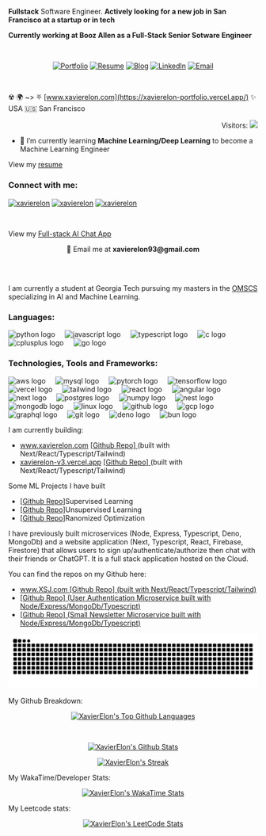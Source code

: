  **Fullstack** Software Engineer. **Actively looking for a new job in San Francisco at a startup or in tech**
 
 **Currently working at Booz Allen as a Full-Stack Senior Sotware Engineer**

 <div align="center">
 <br>
    
[![Portfolio](https://badgen.net/badge/Portfolio/Visit%20Now/211720?labelColor=110e15)](https://www.xavierelon.com/)
[![Resume](https://badgen.net/badge/Resume/View/211720?labelColor=110e15)](https://xavierelon.github.io/resume/resume.pdf)
[![Blog](https://badgen.net/badge/Blog/Visit/211720?labelColor=110e15)](https://wtfprogramming.io/)
[![LinkedIn](https://badgen.net/badge/LinkedIn/Connect/211720?labelColor=110e15)](https://linkedin.com/in/nakuldevmv)
[![Email](https://badgen.net/badge/Email/Send%20Mail/211720?labelColor=110e15)](mailto:xavierelon93@gmail.com)
 
 <br>
</div>

☢️ 🌍 ~> ⛧ [www.xavierelon.com](https://xavierelon-portfolio.vercel.app/) ✨ 
USA 🇺🇸 San Francisco
<div align="right">
  Visitors:
  <img src="https://profile-counter.glitch.me/xavierelon/count.svg?"  />
</div>

- 🌱 I’m currently learning **Machine Learning/Deep Learning** to become a Machine Learning Engineer


View my <a href="https://xavierelon.github.io/resume/resume.pdf">resume</a>

<h3 align="left">Connect with me:</h3>
<p align="left">
<a href="https://linkedin.com/in/xavierelon" target="blank"><img align="center" src="https://raw.githubusercontent.com/rahuldkjain/github-profile-readme-generator/master/src/images/icons/Social/linked-in-alt.svg" alt="xavierelon" height="30" width="40" /></a>
<a href="https://www.leetcode.com/xavierelon" target="blank"><img align="center" src="https://raw.githubusercontent.com/rahuldkjain/github-profile-readme-generator/master/src/images/icons/Social/leet-code.svg" alt="xavierelon" height="30" width="40" /></a>
 <a href="https://youtube.com/xavierelon" target="blank"><img align="center" src="https://www.vectorlogo.zone/logos/youtube/youtube-icon.svg" alt="xavierelon" height="30" width="40" /></a>
</p>

<br/>

View my <a href="https://xsj-ui.vercel.app/">Full-stack AI Chat App</a> <p align="left"> 

<p align="center"> 💬 Email me at <b>xavierelon93@gmail.com</b></p>

<br><br>

<p>I am currently a student at Georgia Tech pursuing my masters in the <a href="https://omscs.gatech.edu/current-courses">OMSCS</a> specializing in AI and Machine Learning.</p>

<h3 align="left">Languages:</h3>
<div align="left">
  <img src="https://www.vectorlogo.zone/logos/python/python-horizontal.svg" height="40" alt="python logo"  />
  <img width="12" />
  <img src="https://www.vectorlogo.zone/logos/javascript/javascript-ar21.svg" height="40" alt="javascript logo"  />
  <img width="12" />
  <img src="https://www.vectorlogo.zone/logos/typescriptlang/typescriptlang-ar21.svg" height="40" alt="typescript logo"  />
  <img width="12" />
  <img src="https://cdn.jsdelivr.net/gh/devicons/devicon/icons/c/c-original.svg" height="40" alt="c logo"  />
  <img width="12" />
  <img src="https://cdn.jsdelivr.net/gh/devicons/devicon/icons/cplusplus/cplusplus-original.svg" height="40" alt="cplusplus logo"  />
  <img width="12" />
  <img src="https://www.vectorlogo.zone/logos/golang/golang-ar21.svg" height="40" alt="go logo"  />
  <img width="12" />
</div>

<h3 align="left">Technologies, Tools and Frameworks:</h3>
<div align="left">
  <img src="https://www.vectorlogo.zone/logos/amazon_aws/amazon_aws-ar21.svg" height="40" alt="aws logo"  />
  <img width="12" />
  <img src="https://www.vectorlogo.zone/logos/mysql/mysql-horizontal.svg" height="40" alt="mysql logo"  />
  <img width="12" />
  <img src="https://www.vectorlogo.zone/logos/pytorch/pytorch-ar21.svg" height="40" alt="pytorch logo"  />
  <img width="12" />
  <img src="https://www.vectorlogo.zone/logos/tensorflow/tensorflow-ar21.svg" height="40" alt="tensorflow logo"  />
  <img width="12" />
  <img src="https://www.vectorlogo.zone/logos/vercel/vercel-ar21.svg" height="40" alt="vercel logo"  />
  <img width="12" />
  <img src="https://www.vectorlogo.zone/logos/tailwindcss/tailwindcss-ar21.svg" height="40" alt="tailwind logo"  />
  <img width="12" />
  <img src="https://www.vectorlogo.zone/logos/reactjs/reactjs-ar21.svg" height="40" alt="react logo"  />
  <img width="12" />
  <img src="https://www.vectorlogo.zone/logos/angular/angular-ar21.svg" height="40" alt="angular logo"  />
  <img width="12" />
  <img src="https://www.vectorlogo.zone/logos/nextjs/nextjs-ar21.svg" height="40" alt="next logo"  />
  <img width="12" />
  <img src="https://www.vectorlogo.zone/logos/postgresql/postgresql-ar21.svg" height="40" alt="postgres logo"  />
  <img width="12" />
  <img src="https://www.vectorlogo.zone/logos/numpy/numpy-ar21.svg" height="40" alt="numpy logo"  />
  <img width="12" />
  <img src="https://www.vectorlogo.zone/logos/nestjs/nestjs-ar21.svg" height="40" alt="nest logo"  />
  <img width="12" />
  <img src="https://www.vectorlogo.zone/logos/mongodb/mongodb-ar21.svg" height="40" alt="mongodb logo"  />
  <img width="12" />
  <img src="https://www.vectorlogo.zone/logos/linux/linux-ar21.svg" height="40" alt="linux logo"  />
  <img width="12" />
  <img src="https://www.vectorlogo.zone/logos/github/github-ar21.svg" height="40" alt="github logo"  />
  <img width="12" />
  <img src="https://www.vectorlogo.zone/logos/google_cloud/google_cloud-ar21.svg" height="40" alt="gcp logo"  />
  <img width="12" />
  <img src="https://www.vectorlogo.zone/logos/graphql/graphql-ar21.svg" height="40" alt="graphql logo"  />
  <img width="12" />
  <img src="https://www.vectorlogo.zone/logos/git-scm/git-scm-ar21.svg" height="40" alt="git logo"  />
  <img width="12" />
  <img src="https://www.vectorlogo.zone/logos/deno/deno-ar21~v1.svg" height="40" alt="deno logo"  />
  <img width="12" />
  <img src="https://www.vectorlogo.zone/logos/bunsh/bunsh-ar21.svg" height="40" alt="bun logo"  />
  <img width="12" />
</div>


<p>I am currently building:</p>
<ul>
    <li><a href="www.xavierelon.com">www.xavierelon.com</a>  <a href="https://github.com/XavierElon/xavierelon-portfolio">  [Github Repo] </a>(built with Next/React/Typescript/Tailwind)</li>
    <li><a href="xavierelon-v3.vercel.app">xavierelon-v3.vercel.app</a>     <a href="https://github.com/XavierElon/xavierelon-v3">  [Github Repo] </a>(built with Next/React/Typescript/Tailwind)</li>
</ul>

<p>Some ML Projects I have built</p>
<ul>
    <li><a href="https://github.com/XavierElon/ML-supervised-learning">[Github Repo]</a>Supervised Learning</li>
    <li><a href="https://github.com/XavierElon/ML-unsupervised-learning">[Github Repo]</a>Unsupervised Learning</li>
    <li><a href="https://github.com/XavierElon/ML-randomized-optimization">[Github Repo]</a>Ranomized Optimization</li>
</ul>

<p> I have previously built microservices (Node, Express, Typescript, Deno, MongoDb) and a website application (Next, Typescript, React, Firebase, Firestore) that allows users to sign up/authenticate/authorize then chat with their friends or ChatGPT. It is a full stack application hosted on the Cloud.</p>
<p> You can find the repos on my Github here: </p>

  <ul>
    <li><a href="https://xsj-ui.vercel.app/">www.XSJ.com</a><a href="https://github.com/XavierElon/xsj-consulting-ui">  [Github Repo] (built with Next/React/Typescript/Tailwind)</a> </li>
    <li><a href="https://github.com/XavierElon/xsj-users-microservice">[Github Repo] (User Authentication Microservice built with Node/Express/MongoDb/Typescript)</a></li>
    <li><a href="https://github.com/XavierElon/xsj-newsletter-microservice">[Github Repo] (Small Newsletter Microservice built with Node/Express/MongoDb/Typescript)</a></li>
<!--     <li><a href="https://github.com/XavierElon/xsj-ui-starter-app">Next/React/Typescript Website</a></li> -->
<!--     <li><a href="https://github.com/XavierElon/xsj-reusable-component-library">React/Next/Typescript Reusable Component Library</a></li> -->
<!--     <li><a href="https://github.com/XavierElon/xsj-deno-microservice">Deno/Typescript Microservice</a></li> -->
  </ul>

<img src="https://raw.githubusercontent.com/xavierelon/xavierelon/output/snake.svg" alt="Snake animation" />

My Github Breakdown:
<br />
<p align="center">
  <a href="https://github.com/XavierElon/">
    <img title="XavierElon's Top Github Languages" alt="XavierElon's Top Github Languages" src="https://github-readme-stats.vercel.app/api/top-langs/?username=XavierElon&layout=donut-vertical&theme=cobalt" />
  </a>
</p>

<br />

<p align="center">
  <a href="https://github.com/XaiverElon">
    <img title="XavierElon's Github Stats" alt="XavierElon's Github Stats" src="https://github-readme-stats-xavierelons-projects.vercel.app/api?username=XavierElon&show_icons=true&count_private=true&include_all_commits=true&custom_title=GitHub%20Stats&number_format=long&show=prs_merged,prs_merged_percentage&theme=cobalt" />
  </a>
</p>
  
<p align="center">
  <a href="https://github.com/XavierElon#user-activity-overview">
    <img title="XavierElon's Github Streak" alt="XavierElon's Streak" src="https://github-readme-streak-stats.herokuapp.com/?user=XavierElon&theme=cobalt" />
  </a>
</p>

My WakaTime/Developer Stats:
<p align="center">
  <a href="https://wakatime.com/@XavierElon">
    <img title="XavierElon's WakaTime Stats" alt="XavierElon's WakaTime Stats" src="https://github-readme-stats.vercel.app/api/wakatime?username=xavierelon&theme=cobalt" />
  </a>
</p>

My Leetcode stats:
<br />

<p align="center">
  <a href="https://github.com/XavierElon/LeetCode-Stats-Card" target="_blank">
    <img title="XavierElon's LeetCode Stats" alt="XavierElon's LeetCode Stats" src="https://leetcard.jacoblin.cool/XavierElon?theme=unicorn&font=Courier%20Prime&ext=activity" />
  </a>
</p>

<!--
Languages, technology and frameworks I am well versed at: 
<br><br>
<a href="https://reactjs.org/"><img height="200px" width="300px" align="center" alt="react" src="./public/react.gif" /></a>
<a href="https://www.typescriptlang.org/"><img height="200px" align="center" alt="typescript" src="./public/typescript.gif"/></a>
<a href="https://javascript.com/"><img height="200px" width="300px" align="center" alt="javascript" src="./public/javascript.gif" /></a>
<a href="https://www.python.org/"><img height="200px" align="center" alt="python" src="./public/python.gif"/></a>
<a href="https://cloud.google.com/"><img height="200px" width="350px" align="center" alt="gcp" src="./public/gcp-gif.gif"/></a>
<a href="https://www.mongodb.com/"><img height="200px" align="center" alt="mongodb" src="./public/mongo-db.gif"/></a>
<a href="https://nodejs.org/en"><img height="200px" align="center" alt="nodejs" src="./public/node-gif.gif"/></a>
<a href="https://docker.com/"><img height="200px" width="300px" align="center" alt="docker" src="./public/docker.gif" /></a>
<a href="https://www.postgresql.org/"><img height="200px" align="center" alt="postgresql" src="./public/postgresql.gif"/></a>
<a href="https://aws.amazon.com/"><img height="200px" align="center" alt="aws" src="./public/aws.gif"/></a>
<a href="https://tailwindcss.com/"><img height="200px" width="350px" align="center" alt="tailwindcss" src="./public/tailwind.jpg"/></a>




<br><br>
Tech I am currently learning:
<br><br>
<a href="https://angular.io/"><img height="200px" width="300px" align="center" alt="angular" src="./public/angular-image.gif"/> </a>
<a href="https://nextjs.org/"><img height="200px" width="300px" align="center" alt="next" src="./public/next.jpeg"/></a>
<a href="https://firebase.google.com/"><img height="200px" width="300px" align="center" alt="firebase" src="./public/firebase.png"/></a>
<a href="https://go.dev/"><img height="200px" width="350px" align="center" alt="go" src="./public/go-gif.gif"/></a>
<a href="https://www.heroku.com/"><img height="200px" width="350px" align="center" alt="heroku" src="./public/heroku.png"/></a>
-->

<!--
<br><br>
Languages and tech I have previously used: 
<br><br>

<a href="https://www.learn-c.org/"><img height="200px" align="center" alt="c" src="./public/c.jpeg"/></a>
<a href="https://isocpp.org/"><img height="200px" align="center" alt="c++" src="./public/c++.gif"/></a>
<a href="https://www.java.com/en/"><img height="200px" align="center" alt="java" src="./public/java.gif"/></a>
<a href="https://deno.land"><img height="200px" width="300px" align="center" alt="deno" src="./public/deno.webp"/></a> -->
